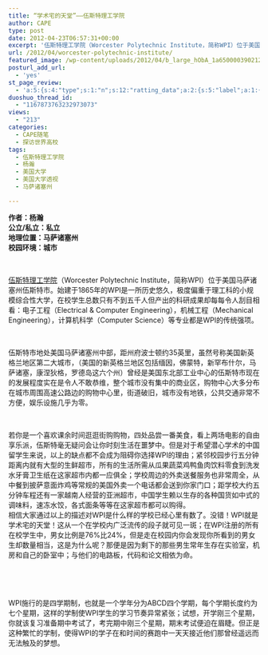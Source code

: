 ```yaml
---
title: “学术宅的天堂”——伍斯特理工学院
author: CAPE
type: post
date: 2012-04-23T06:57:31+00:00
excerpt: '伍斯特理工学院（Worcester Polytechnic Institute，简称WPI）位于美国马萨诸塞州伍斯特市。始建于1865年的WPI是一所历史悠久，极度偏重于理工科的小规模综合性大学，在校学生总数只有不到五千人但产出的科研成果却每每令人刮目相看：电子工程（Electrical & Computer Engineering），机械工程（Mechanical Engineering），计算机科学（Computer Science）等专业都是WPI的传统强项。'
url: /2012/04/worcester-polytechnic-institute/
featured_image: /wp-content/uploads/2012/04/b_large_hObA_1a6500003902125c.jpg
posturl_add_url:
  - 'yes'
st_page_review:
  - 'a:5:{s:4:"type";s:1:"n";s:12:"ratting_data";a:2:{s:5:"label";a:1:{i:0;s:0:"";}s:5:"score";a:1:{i:0;s:1:"0";}}s:7:"postion";s:2:"tl";s:5:"title";s:0:"";s:11:"score_label";s:0:"";}'
duoshuo_thread_id:
  - "1167873763232973073"
views:
  - "213"
categories:
  - CAPE随笔
  - 探访世界高校
tags:
  - 伍斯特理工学院
  - 杨瀚
  - 美国大学
  - 美国大学透视
  - 马萨诸塞州

---
```

**作者：杨瀚**  
 **公立/私立：私立**  
 **地理位置：马萨诸塞州**  
 **校园环境：城市**

&nbsp;

<a href="http://www.wpi.edu/" target="_blank">伍斯特理工学院</a>（Worcester Polytechnic Institute，简称WPI）位于美国马萨诸塞州伍斯特市。始建于1865年的WPI是一所历史悠久，极度偏重于理工科的小规模综合性大学，在校学生总数只有不到五千人但产出的科研成果却每每令人刮目相看：电子工程（Electrical & Computer Engineering），机械工程（Mechanical Engineering），计算机科学（Computer Science）等专业都是WPI的传统强项。

&nbsp;

伍斯特市地处美国马萨诸塞州中部，距州府波士顿约35英里，虽然号称美国新英格兰地区第二大城市，（美国的新英格兰地区包括缅因，佛蒙特，新罕布什尔，马萨诸塞，康涅狄格，罗德岛这六个州）曾经是美国东北部工业中心的伍斯特市现在的发展程度实在是令人不敢恭维，整个城市没有集中的商业区，购物中心大多分布在城市周围高速公路边的购物中心里，街道破旧，城市没有地铁，公共交通非常不方便，娱乐设施几乎为零。

&nbsp;

若你是一个喜欢课余时间逛逛街购购物，四处品尝一番美食，看上两场电影的自由享乐派，伍斯特毫无疑问会让你时刻生活在噩梦中。但是对于希望潜心学术的中国留学生来说，以上的缺点都不会成为阻碍你选择WPI的理由；紧邻校园步行五分钟距离内就有大型的生鲜超市，所有的生活所需从瓜果蔬菜鸡鸭鱼肉饮料零食到洗发水牙膏卫生纸在这家超市内都一应俱全；学校周边的外卖送餐服务也非常周全，从中餐到披萨意面炸鸡等常规的美国外卖一个电话都会送到你家门口；距学校大约五分钟车程还有一家越南人经营的亚洲超市，中国学生赖以生存的各种国货如中式的调味料，速冻水饺，各式面条等等在这家超市都可以购得。  
相信大家通过以上的描述对WPI是什么样的学校已经心里有数了。没错！WPI就是学术宅的天堂！这从一个在学校内广泛流传的段子就可见一斑；在WPI注册的所有在校学生中，男女比例是76%比24%，但是走在校园内你会发现你所看到的男女生却数量相当，这是为什么呢？那便是因为剩下的那些男生常年生存在实验室，机房和自己的卧室中；与他们的电路板，代码和论文相依为命。

&nbsp;

&nbsp;

WPI施行的是四学期制，也就是一个学年分为ABCD四个学期，每个学期长度约为七个星期，这样的学制使WPI学生的学习节奏异常紧张；试想，开学刚三个星期，你就该复习准备期中考试了，考完期中刚三个星期，期末考试便迫在眉睫。但正是这种繁忙的学制，使得WPI的学子在和时间的赛跑中一天天接近他们那曾经遥远而无法触及的梦想。